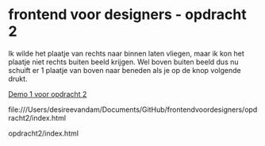 # frontend voor designers - opdracht 2

Ik wilde het plaatje van rechts naar binnen laten vliegen, maar ik kon het plaatje niet rechts buiten beeld krijgen. Wel boven buiten beeld dus nu schuift er 1 plaatje van boven naar beneden als je op de knop volgende drukt.

[Demo 1 voor opdracht 2](https://koopreynders.github.io/frontendvoordesigners/opdracht1/v1/)

file:///Users/desireevandam/Documents/GitHub/frontendvoordesigners/opdracht2/index.html

opdracht2/index.html
